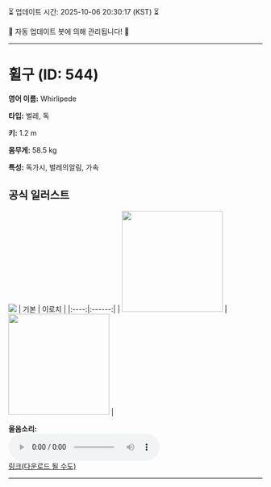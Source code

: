 
⏳ 업데이트 시간: 2025-10-06 20:30:17 (KST) ⏳

🤖 자동 업데이트 봇에 의해 관리됩니다! 🤖

---

# 휠구 (ID: 544)
**영어 이름:** Whirlipede

**타입:** 벌레, 독

**키:** 1.2 m

**몸무게:** 58.5 kg

**특성:** 독가시, 벌레의알림, 가속

## 공식 일러스트
![](https://raw.githubusercontent.com/PokeAPI/sprites/master/sprites/pokemon/other/official-artwork/544.png)
| 기본 | 이로치 |
|:----:|:------:|
| <img src="http://play.pokemonshowdown.com/sprites/ani/whirlipede.gif" width="200"> | <img src="http://play.pokemonshowdown.com/sprites/ani-shiny/whirlipede.gif" width="200"> |

**울음소리:**<br><audio controls src="https://raw.githubusercontent.com/PokeAPI/cries/main/cries/pokemon/latest/544.ogg"></audio><br> [링크(다운로드 될 수도)](https://raw.githubusercontent.com/PokeAPI/cries/main/cries/pokemon/latest/544.ogg)


---
